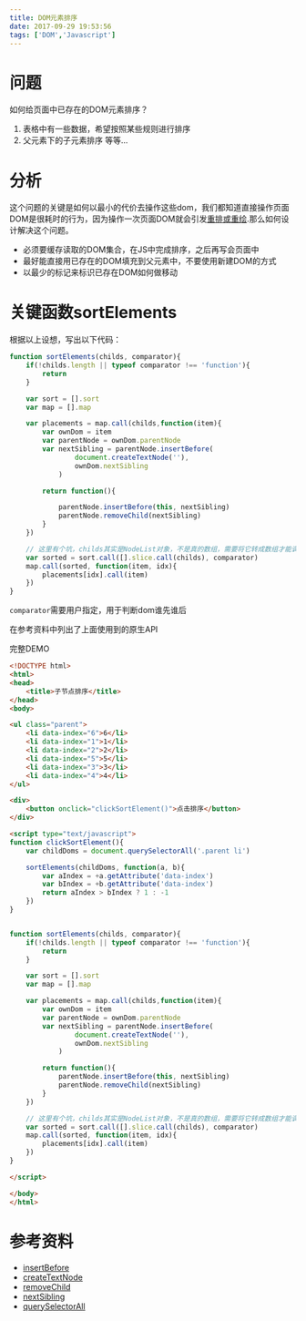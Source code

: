 ```yaml
---
title: DOM元素排序
date: 2017-09-29 19:53:56
tags: ['DOM','Javascript']
---
```


# 问题
如何给页面中已存在的DOM元素排序？
1. 表格中有一些数据，希望按照某些规则进行排序
2. 父元素下的子元素排序
等等...

# 分析
这个问题的关键是如何以最小的代价去操作这些dom，我们都知道直接操作页面DOM是很耗时的行为，因为操作一次页面DOM就会引发[重排或重绘](/2017/12/19/重排与重绘/).那么如何设计解决这个问题。

* 必须要缓存读取的DOM集合，在JS中完成排序，之后再写会页面中
* 最好能直接用已存在的DOM填充到父元素中，不要使用新建DOM的方式
* 以最少的标记来标识已存在DOM如何做移动

# 关键函数sortElements
根据以上设想，写出以下代码：
```js
function sortElements(childs, comparator){
	if(!childs.length || typeof comparator !== 'function'){
		return
	}

	var sort = [].sort
	var map = [].map

	var placements = map.call(childs,function(item){
		var ownDom = item
		var parentNode = ownDom.parentNode
		var nextSibling = parentNode.insertBefore(
				document.createTextNode(''),
				ownDom.nextSibling
			)

		return function(){

			parentNode.insertBefore(this, nextSibling)
			parentNode.removeChild(nextSibling)
		}
	})

	// 这里有个坑，childs其实是NodeList对象，不是真的数组，需要将它转成数组才能调用后续的sort,map
	var sorted = sort.call([].slice.call(childs), comparator)
	map.call(sorted, function(item, idx){
		placements[idx].call(item)
	})
}
```

`comparator`需要用户指定，用于判断dom谁先谁后

在参考资料中列出了上面使用到的原生API

完整DEMO
```html
<!DOCTYPE html>
<html>
<head>
	<title>子节点排序</title>
</head>
<body>

<ul class="parent">
	<li data-index="6">6</li>
	<li data-index="1">1</li>
	<li data-index="2">2</li>
	<li data-index="5">5</li>
	<li data-index="3">3</li>
	<li data-index="4">4</li>
</ul>

<div>
	<button onclick="clickSortElement()">点击排序</button>
</div>

<script type="text/javascript">
function clickSortElement(){
	var childDoms = document.querySelectorAll('.parent li')

	sortElements(childDoms, function(a, b){
		var aIndex = +a.getAttribute('data-index')
		var bIndex = +b.getAttribute('data-index')
		return aIndex > bIndex ? 1 : -1 
	})
}


function sortElements(childs, comparator){
	if(!childs.length || typeof comparator !== 'function'){
		return
	}

	var sort = [].sort
	var map = [].map

	var placements = map.call(childs,function(item){
		var ownDom = item
		var parentNode = ownDom.parentNode
		var nextSibling = parentNode.insertBefore(
				document.createTextNode(''),
				ownDom.nextSibling
			)

		return function(){
			parentNode.insertBefore(this, nextSibling)
			parentNode.removeChild(nextSibling)
		}
	})

	// 这里有个坑，childs其实是NodeList对象，不是真的数组，需要将它转成数组才能调用后续的sort,map
	var sorted = sort.call([].slice.call(childs), comparator)
	map.call(sorted, function(item, idx){
		placements[idx].call(item)
	})
}

</script>

</body>
</html>
```



# 参考资料
* [insertBefore](https://developer.mozilla.org/zh-CN/docs/Web/API/Node/insertBefore)
* [createTextNode](https://developer.mozilla.org/zh-CN/docs/Web/API/Document/createTextNode)
* [removeChild](https://developer.mozilla.org/zh-CN/docs/Web/API/Node/removeChild)
* [nextSibling](https://developer.mozilla.org/zh-CN/docs/Web/API/Node/nextSibling)
* [querySelectorAll](https://developer.mozilla.org/zh-CN/docs/Web/API/Document/querySelectorAll)